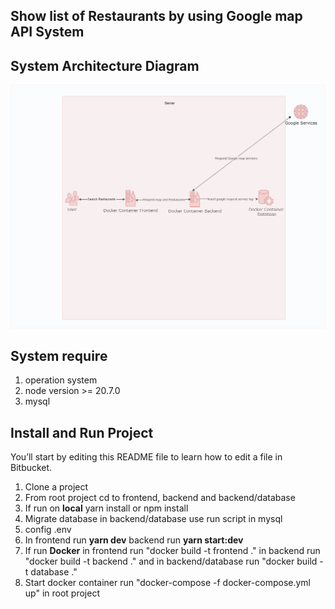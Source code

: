 ## Show list of Restaurants by using Google map API System

## System Architecture Diagram
![Alt text](system_diagram/system_architecture_diagram.png)

## System require
1. operation system
2. node version >= 20.7.0
3. mysql

## Install and Run Project

You’ll start by editing this README file to learn how to edit a file in Bitbucket.

1. Clone a project
2. From root project cd to frontend, backend and backend/database
3. If run on **local** yarn install or npm install
4. Migrate database in backend/database use run script in mysql
5. config .env
6. In frontend run **yarn dev** backend run **yarn start:dev**
7. If run **Docker** in frontend run "docker build -t frontend ." in backend run "docker build -t backend ." and in backend/database run "docker build -t database ."
8. Start docker container run "docker-compose -f docker-compose.yml up" in root project
